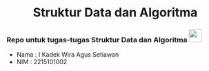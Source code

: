 <h1 align="center">Struktur Data dan Algoritma</h1>
<h3 align="left">Repo untuk tugas-tugas Struktur Data dan Algoritma <img src="https://camo.githubusercontent.com/49c7728e1004e855177c4b583baabe412d5563fbbdb38c65db78acd735950b70/68747470733a2f2f6769746875622e6769746875626173736574732e636f6d2f696d616765732f6d6f6e612d6c6f6164696e672d64696d6d65642e676966" width="30" height="30"></h3>

- Nama : I Kadek Wira Agus Setiawan
- NIM  : 2215101002
